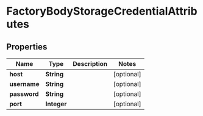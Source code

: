 
# FactoryBodyStorageCredentialAttributes

## Properties
Name | Type | Description | Notes
------------ | ------------- | ------------- | -------------
**host** | **String** |  |  [optional]
**username** | **String** |  |  [optional]
**password** | **String** |  |  [optional]
**port** | **Integer** |  |  [optional]



